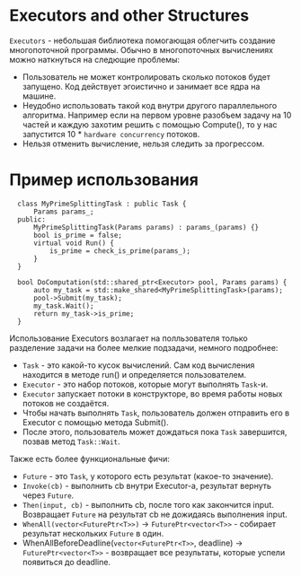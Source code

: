 # Executors and other Structures

```Executors``` - небольшая библиотека помогающая облегчить создание многопоточной программы. Обычно в многопоточных вычислениях можно наткнуться на следющие проблемы:
* Пользователь не может контролировать сколько потоков будет запущено.
Код действует эгоистично и занимает все ядра на машине.
* Неудобно использовать такой код внутри другого параллельного алгоритма.
Например если на первом уровне разобъем задачу на 10 частей и каждую захотим решить с помощью Compute(), то у нас запустится 10 * ```hardware concurrency``` потоков.
* Нельзя отменить вычисление, нельзя следить за прогрессом.

# Пример использования
```
  class MyPrimeSplittingTask : public Task {
      Params params_;
  public:
      MyPrimeSplittingTask(Params params) : params_(params) {}
      bool is_prime = false;
      virtual void Run() {
          is_prime = check_is_prime(params_);
      }
  }

  bool DoComputation(std::shared_ptr<Executor> pool, Params params) {
      auto my_task = std::make_shared<MyPrimeSplittingTask>(params);
      pool->Submit(my_task);
      my_task.Wait();
      return my_task->is_prime;
  }
```

Использование Executors возлагает на полльзователя только разделение задачи на более мелкие подзадачи, немного подробнее:

* ```Task``` - это какой-то кусок вычислений. Сам код вычисления находится в
методе run() и определяется пользователем.
* ```Executor``` - это набор потоков, которые могут выполнять ```Task```-и.
* ```Executor``` запускает потоки в конструкторе, во время работы новых потоков не создаётся.
* Чтобы начать выполнять ```Task```, пользователь должен отправить его в Executor с помощью метода
Submit().
* После этого, пользователь может дождаться пока ```Task``` завершится, позвав метод ```Task::Wait```.

Также есть более функциональные фичи:
* ```Future``` - это ```Task```, у которого есть результат (какое-то значение).
* ```Invoke(cb)``` - выполнить cb внутри Executor-а, результат вернуть через ```Future```.
* ```Then(input, cb)``` - выполнить cb, после того как закончится input. Возвращает ```Future``` на результат cb не дожидаясь выполнения input.
* ```WhenAll(vector<FuturePtr<T>>)``` -> ```FuturePtr<vector<T>>``` - собирает результат нескольких ```Future``` в один.
* WhenAllBeforeDeadline(```vector<FuturePtr<T>>```, deadline) -> ```FuturePtr<vector<T>>``` - возвращает все результаты, которые успели появиться до deadline.
